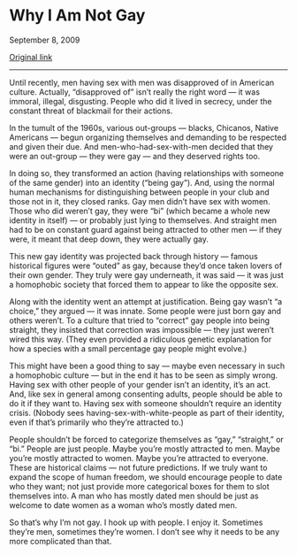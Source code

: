 Why I Am Not Gay
================

September 8, 2009

[Original link](http://www.aaronsw.com/weblog/notgay)

* * * * *

Until recently, men having sex with men was disapproved of in American
culture. Actually, “disapproved of” isn’t really the right word — it was
immoral, illegal, disgusting. People who did it lived in secrecy, under
the constant threat of blackmail for their actions.

In the tumult of the 1960s, various out-groups — blacks, Chicanos,
Native Americans — begun organizing themselves and demanding to be
respected and given their due. And men-who-had-sex-with-men decided that
they were an out-group — they were gay — and they deserved rights too.

In doing so, they transformed an action (having relationships with
someone of the same gender) into an identity (“being gay”). And, using
the normal human mechanisms for distinguishing between people in your
club and those not in it, they closed ranks. Gay men didn’t have sex
with women. Those who did weren’t gay, they were “bi” (which became a
whole new identity in itself) — or probably just lying to themselves.
And straight men had to be on constant guard against being attracted to
other men — if they were, it meant that deep down, they were actually
gay.

This new gay identity was projected back through history — famous
historical figures were “outed” as gay, because they’d once taken lovers
of their own gender. They truly were gay underneath, it was said — it
was just a homophobic society that forced them to appear to like the
opposite sex.

Along with the identity went an attempt at justification. Being gay
wasn’t “a choice,” they argued — it was innate. Some people were just
born gay and others weren’t. To a culture that tried to “correct” gay
people into being straight, they insisted that correction was impossible
— they just weren’t wired this way. (They even provided a ridiculous
genetic explanation for how a species with a small percentage gay people
might evolve.)

This might have been a good thing to say — maybe even necessary in such
a homophobic culture — but in the end it has to be seen as simply wrong.
Having sex with other people of your gender isn’t an identity, it’s an
act. And, like sex in general among consenting adults, people should be
able to do it if they want to. Having sex with someone shouldn’t require
an identity crisis. (Nobody sees having-sex-with-white-people as part of
their identity, even if that’s primarily who they’re attracted to.)

People shouldn’t be forced to categorize themselves as “gay,”
“straight,” or “bi.” People are just people. Maybe you’re mostly
attracted to men. Maybe you’re mostly attracted to women. Maybe you’re
attracted to everyone. These are historical claims — not future
predictions. If we truly want to expand the scope of human freedom, we
should encourage people to date who they want; not just provide more
categorical boxes for them to slot themselves into. A man who has mostly
dated men should be just as welcome to date women as a woman who’s
mostly dated men.

So that’s why I’m not gay. I hook up with people. I enjoy it. Sometimes
they’re men, sometimes they’re women. I don’t see why it needs to be any
more complicated than that.
